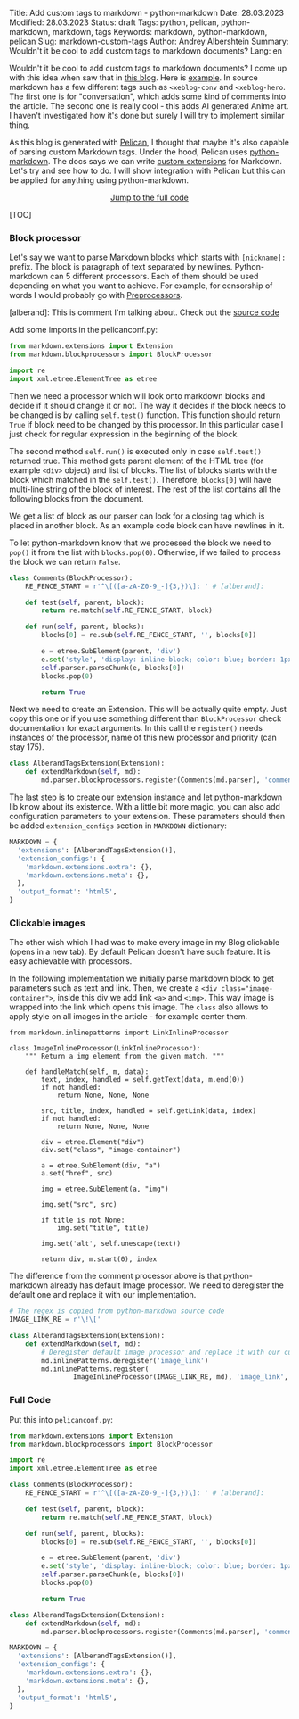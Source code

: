 Title: Add custom tags to markdown - python-markdown
Date: 28.03.2023
Modified: 28.03.2023
Status: draft
Tags: python, pelican, python-markdown, markdown, tags
Keywords: markdown, python-markdown, pelican
Slug: markdown-custom-tags
Author: Andrey Albershtein
Summary: Wouldn't it be cool to add custom tags to markdown documents?
Lang: en

Wouldn't it be cool to add custom tags to markdown documents? I come up with
this idea when saw that in [this blog][1]. Here is [example][2]. In source
markdown has a few different tags such as `<xeblog-conv` and `<xeblog-hero`. The
first one is for "conversation", which adds some kind of comments into the
article. The second one is really cool - this adds AI generated Anime art. I
haven't investigated how it's done but surely I will try to implement similar
thing.

As this blog is generated with [Pelican][3], I thought that maybe it's also
capable of parsing custom Markdown tags. Under the hood, Pelican uses
[python-markdown][4]. The docs says we can write [custom extensions][5] for Markdown.
Let's try and see how to do. I will show integration with Pelican but this can
be applied for anything using python-markdown.

<div style="text-align: center; width: 100%">
<a href="#full-code">
Jump to the full code
</a>
</div>

[TOC]

### Block processor

Let's say we want to parse Markdown blocks which starts with `[nickname]: `
prefix. The block is paragraph of text separated by newlines. Python-markdown
can 5 different processors. Each of them should be used depending on what you
want to achieve. For example, for censorship of words I would probably go with
[Preprocessors][6].

[alberand]: This is comment I'm talking about. Check out the [source code][7]

Add some imports in the pelicanconf.py:

```python
from markdown.extensions import Extension
from markdown.blockprocessors import BlockProcessor

import re
import xml.etree.ElementTree as etree
```

Then we need a processor which will look onto markdown blocks and decide if it
should change it or not. The way it decides if the block needs to be changed is
by calling `self.test()` function. This function should return `True` if block
need to be changed by this processor. In this particular case I just check for
regular expression in the beginning of the block.

The second method `self.run()` is executed only in case `self.test()` returned
true. This method gets parent element of the HTML tree (for example `<div>`
object) and list of blocks. The list of blocks starts with the block which
matched in the `self.test()`. Therefore, `blocks[0]` will have multi-line string
of the block of interest. The rest of the list contains all the following blocks
from the document.

We get a list of block as our parser can look for a closing tag which is placed
in another block. As an example code block can have newlines in it.

To let python-markdown know that we processed the block we need to `pop()` it
from the list with `blocks.pop(0)`. Otherwise, if we failed to process the block
we can return `False`.

```python
class Comments(BlockProcessor):
    RE_FENCE_START = r'^\[([a-zA-Z0-9_-]{3,})\]: ' # [alberand]:

    def test(self, parent, block):
        return re.match(self.RE_FENCE_START, block)

    def run(self, parent, blocks):
        blocks[0] = re.sub(self.RE_FENCE_START, '', blocks[0])

        e = etree.SubElement(parent, 'div')
        e.set('style', 'display: inline-block; color: blue; border: 1px solid red;')
        self.parser.parseChunk(e, blocks[0])
        blocks.pop(0)

        return True
```

Next we need to create an Extension. This will be actually quite empty. Just
copy this one or if you use something different than `BlockProcessor` check
documentation for exact arguments. In this call the `register()` needs instances
of the processor, name of this new processor and priority (can stay 175).

```python
class AlberandTagsExtension(Extension):
    def extendMarkdown(self, md):
        md.parser.blockprocessors.register(Comments(md.parser), 'comments', 175)
```

The last step is to create our extension instance and let python-markdown lib
know about its existence. With a little bit more magic, you can also add
configuration parameters to your extension. These parameters should then be
added `extension_configs` section in `MARKDOWN` dictionary:

```python
MARKDOWN = {
  'extensions': [AlberandTagsExtension()],
  'extension_configs': {
    'markdown.extensions.extra': {},
    'markdown.extensions.meta': {},
  },
  'output_format': 'html5',
}
```

### Clickable images

The other wish which I had was to make every image in my Blog clickable (opens
in a new tab). By default Pelican doesn't have such feature. It is easy
achievable with processors.

In the following implementation we initially parse markdown block to get
parameters such as text and link. Then, we create a `<div class="image-container">`,
inside this div we add link `<a>` and `<img>`. This way image is wrapped into
the link which opens this image. The `class` also allows to apply style on all
images in the article - for example center them.

```
from markdown.inlinepatterns import LinkInlineProcessor

class ImageInlineProcessor(LinkInlineProcessor):
    """ Return a img element from the given match. """

    def handleMatch(self, m, data):
        text, index, handled = self.getText(data, m.end(0))
        if not handled:
            return None, None, None

        src, title, index, handled = self.getLink(data, index)
        if not handled:
            return None, None, None

        div = etree.Element("div")
        div.set("class", "image-container")

        a = etree.SubElement(div, "a")
        a.set("href", src)

        img = etree.SubElement(a, "img")

        img.set("src", src)

        if title is not None:
            img.set("title", title)

        img.set('alt', self.unescape(text))

        return div, m.start(0), index
```

The difference from the comment processor above is that python-markdown already
has default Image processor. We need to deregister the default one and replace
it with our implementation.

```python
# The regex is copied from python-markdown source code
IMAGE_LINK_RE = r'\!\['

class AlberandTagsExtension(Extension):
    def extendMarkdown(self, md):
        # Deregister default image processor and replace it with our custom one
        md.inlinePatterns.deregister('image_link')
        md.inlinePatterns.register(
                ImageInlineProcessor(IMAGE_LINK_RE, md), 'image_link', 150)
```

### Full Code

Put this into `pelicanconf.py`:

```python
from markdown.extensions import Extension
from markdown.blockprocessors import BlockProcessor

import re
import xml.etree.ElementTree as etree

class Comments(BlockProcessor):
    RE_FENCE_START = r'^\[([a-zA-Z0-9_-]{3,})\]: ' # [alberand]:

    def test(self, parent, block):
        return re.match(self.RE_FENCE_START, block)

    def run(self, parent, blocks):
        blocks[0] = re.sub(self.RE_FENCE_START, '', blocks[0])

        e = etree.SubElement(parent, 'div')
        e.set('style', 'display: inline-block; color: blue; border: 1px solid red;')
        self.parser.parseChunk(e, blocks[0])
        blocks.pop(0)

        return True

class AlberandTagsExtension(Extension):
    def extendMarkdown(self, md):
        md.parser.blockprocessors.register(Comments(md.parser), 'comments', 175)

MARKDOWN = {
  'extensions': [AlberandTagsExtension()],
  'extension_configs': {
    'markdown.extensions.extra': {},
    'markdown.extensions.meta': {},
  },
  'output_format': 'html5',
}
```

[1]: https://xeiaso.net/blog
[2]: https://raw.githubusercontent.com/Xe/site/main/blog/voice-control-talon.markdown
[3]: https://getpelican.com/
[4]: https://github.com/Python-Markdown/markdown
[5]: https://python-markdown.github.io/extensions/api/#writing-extensions-for-python-markdown
[6]: https://python-markdown.github.io/extensions/api/#preprocessors
[7]: https://xeiaso.net/blog
